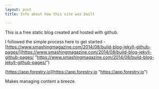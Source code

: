 ```yaml
---
layout: post
title: Info about how this site was built

---
```

This is a free static blog created and hosted with github.

I followed the simple process here to get started - [https://www.smashingmagazine.com/2014/08/build-blog-jekyll-github-pages/](https://www.smashingmagazine.com/2014/08/build-blog-jekyll-github-pages/ "https://www.smashingmagazine.com/2014/08/build-blog-jekyll-github-pages/")

[https://app.forestry.io](https://app.forestry.io "https://app.forestry.io")

Makes managing content a breeze.